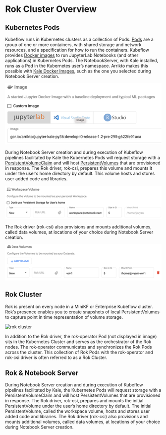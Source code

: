 # Rok Cluster Overview

## Kubernetes Pods
Kubeflow runs in Kubernetes clusters as a collection of Pods. [Pods](https://kubernetes.io/docs/concepts/workloads/pods/) are a group of one or more containers, with shared storage and network resources, and a specification for how to run the containers. Kubeflow provides [Docker images](https://github.com/kubeflow/kubeflow/tree/master/components/example-notebook-servers) to run JupyterLab Notebooks (and other applications) in Kubernetes Pods. The NotebookServer, with Kale installed, runs as a Pod in the Kubernetes user’s namespace. Arrikto makes this possible with [Kale Docker Images](https://github.com/kubeflow-kale/kale/blob/master/docker/jupyterlab/Dockerfile.rok.dev), such as the one you selected during Notebook Server creation.

![notebook docker image](images/notebook-docker-image.png)

During Notebook Server creation and during execution of Kubeflow pipelines facilitated by Kale the Kubernetes Pods will request storage with a [PersistentVolumeClaim](https://kubernetes.io/docs/concepts/storage/persistent-volumes/) and will host [PersistentVolumes](https://kubernetes.io/docs/concepts/storage/persistent-volumes/) that are provisioned in response. The Rok driver, rok-csi, prepares this volume and mounts it under the user’s home directory by default. This volume hosts and stores user added code and libraries.

![workspace volume](images/workspace-volume.png)

The Rok driver (rok-csi) also provisions and mounts additional volumes, called data volumes, at locations of your choice during Notebook Server creation.

![data volume](images/data-volume.png)

## Rok Cluster
Rok is present on every node in a MiniKF or Enterprise Kubeflow cluster. Rok’s presence enables you to create snapshots of local PersistentVolumes to capture point in time representation of volume storage.

![rok cluster](https://www.arrikto.com/wp-content/uploads/2021/01/rok-cluster-f.svg)

In addition to the Rok driver, the rok-operator Pod (not displayed in image) sits in the Kubernetes Cluster and serves as the orchestrator of the Rok nodes. The rok-operator communicates and synchronizes the Rok Pods across the cluster. This collection of Rok Pods with the rok-operator and rok-csi driver is often referred to as a Rok Cluster.

## Rok & Notebook Server
During Notebook Server creation and during execution of Kubeflow pipelines facilitated by Kale, the Kubernetes Pods will request storage with a PersistentVolumeClaim and will host PersistentVolumes that are provisioned in response. The Rok driver, rok-csi, prepares and mounts the initial PersistentVolume under the user’s home directory by default. The initial PersistentVolume, called the workspace volume, hosts and stores user added code and libraries. The Rok driver (rok-csi) also provisions and mounts additional volumes, called data volumes, at locations of your choice during Notebook Server creation.
